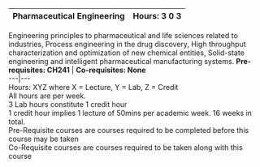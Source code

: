 **Pharmaceutical Engineering** | **Hours: 3 0 3**  
---|---  
Engineering principles to pharmaceutical and life sciences related to industries, Process engineering in the drug discovery, High throughput characterization and optimization of new chemical entities, Solid-state engineering and intelligent pharmaceutical manufacturing systems.
**Pre-requisites: CH241** | **Co-requisites: None**  
---|---  
Hours: XYZ where X = Lecture, Y = Lab, Z = Credit  
All hours are per week.  
3 Lab hours constitute 1 credit hour  
1 credit hour implies 1 lecture of 50mins per academic week. 16 weeks in total.  
Pre-Requisite courses are courses required to be completed before this course may be taken  
Co-Requisite courses are courses required to be taken along with this course
